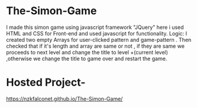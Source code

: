 # The-Simon-Game
I made this simon game using javascript framework "JQuery" here i used HTML and CSS for Front-end and used javascript for functionality.
Logic:
I created two empty Arrays for user-clicked pattern and game-pattern . Then checked that if it's length and array are same or not , if they are 
same we proceeds to next level and change the title to level +(current level) ,otherwise we change the title to game over and restart the game.

# Hosted Project-
https://nzkfalconet.github.io/The-Simon-Game/
